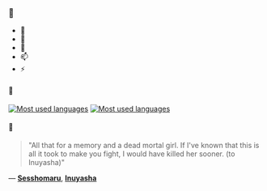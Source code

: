 ### 👋

- 🔭
- 🌱
- 💬
- 📫
- ⚡

#### 🧏

[![Most used languages](https://github-readme-stats-aynah.vercel.app/api/top-langs/?username=aynh&theme=solarized-dark&langs_count=6&layout=compact&hide_title=true)](https://github.com/anuraghazra/github-readme-stats#gh-dark-mode-only)
[![Most used languages](https://github-readme-stats-aynah.vercel.app/api/top-langs/?username=aynh&theme=solarized-light&langs_count=6&layout=compact&hide_title=true)](https://github.com/anuraghazra/github-readme-stats#gh-light-mode-only)

#### 💬

> "All that for a memory and a dead mortal girl. If I've known that this is all it took to make you fight, I would have killed her sooner. (to Inuyasha)"

&mdash; [**Sesshomaru**](https://myanimelist.net/character.php?q=Sesshomaru&cat=character), [**Inuyasha**](https://myanimelist.net/search/all?q=Inuyasha&cat=all)
